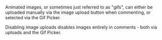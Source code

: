 Animated images, or sometimes just referred to as "gifs", can either be uploaded manually via the image upload button
when commenting, or selected via the Gif Picker.

Disabling image uploads disables images entirely in comments - both via uploads and the Gif Picker.
